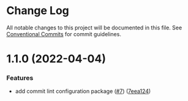 # Change Log

All notable changes to this project will be documented in this file.
See [Conventional Commits](https://conventionalcommits.org) for commit guidelines.

# 1.1.0 (2022-04-04)


### Features

* add commit lint configuration package ([#7](https://github.com/ahiho/tjs-configs/issues/7)) ([7eea124](https://github.com/ahiho/tjs-configs/commit/7eea124c2d1061359d27dcf4c99f7b921cda4b41))
